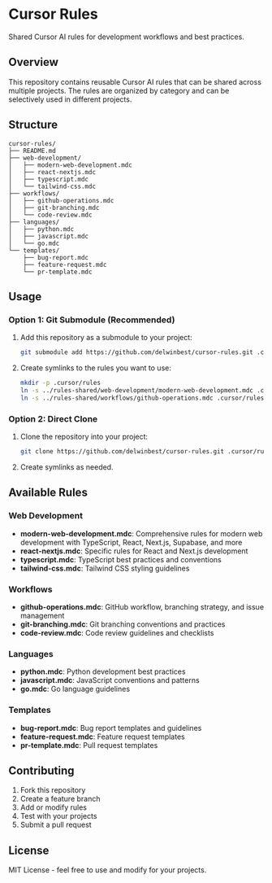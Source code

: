 # Cursor Rules

Shared Cursor AI rules for development workflows and best practices.

## Overview

This repository contains reusable Cursor AI rules that can be shared across multiple projects. The rules are organized by category and can be selectively used in different projects.

## Structure

```
cursor-rules/
├── README.md
├── web-development/
│   ├── modern-web-development.mdc
│   ├── react-nextjs.mdc
│   ├── typescript.mdc
│   └── tailwind-css.mdc
├── workflows/
│   ├── github-operations.mdc
│   ├── git-branching.mdc
│   └── code-review.mdc
├── languages/
│   ├── python.mdc
│   ├── javascript.mdc
│   └── go.mdc
└── templates/
    ├── bug-report.mdc
    ├── feature-request.mdc
    └── pr-template.mdc
```

## Usage

### Option 1: Git Submodule (Recommended)

1. Add this repository as a submodule to your project:
   ```bash
   git submodule add https://github.com/delwinbest/cursor-rules.git .cursor/rules-shared
   ```

2. Create symlinks to the rules you want to use:
   ```bash
   mkdir -p .cursor/rules
   ln -s ../rules-shared/web-development/modern-web-development.mdc .cursor/rules/
   ln -s ../rules-shared/workflows/github-operations.mdc .cursor/rules/
   ```

### Option 2: Direct Clone

1. Clone the repository into your project:
   ```bash
   git clone https://github.com/delwinbest/cursor-rules.git .cursor/rules-shared
   ```

2. Create symlinks as needed.

## Available Rules

### Web Development
- **modern-web-development.mdc**: Comprehensive rules for modern web development with TypeScript, React, Next.js, Supabase, and more
- **react-nextjs.mdc**: Specific rules for React and Next.js development
- **typescript.mdc**: TypeScript best practices and conventions
- **tailwind-css.mdc**: Tailwind CSS styling guidelines

### Workflows
- **github-operations.mdc**: GitHub workflow, branching strategy, and issue management
- **git-branching.mdc**: Git branching conventions and practices
- **code-review.mdc**: Code review guidelines and checklists

### Languages
- **python.mdc**: Python development best practices
- **javascript.mdc**: JavaScript conventions and patterns
- **go.mdc**: Go language guidelines

### Templates
- **bug-report.mdc**: Bug report templates and guidelines
- **feature-request.mdc**: Feature request templates
- **pr-template.mdc**: Pull request templates

## Contributing

1. Fork this repository
2. Create a feature branch
3. Add or modify rules
4. Test with your projects
5. Submit a pull request

## License

MIT License - feel free to use and modify for your projects.
